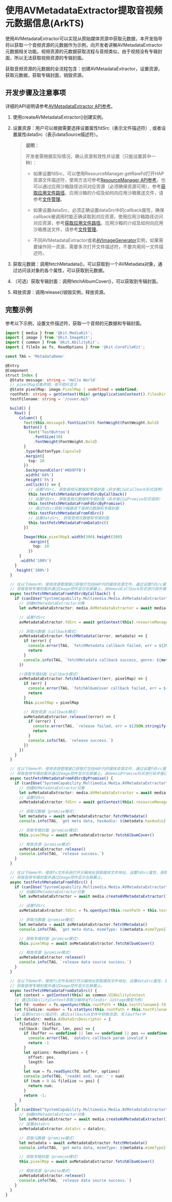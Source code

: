 # 使用AVMetadataExtractor提取音视频元数据信息(ArkTS)

使用AVMetadataExtractor可以实现从原始媒体资源中获取元数据，本开发指导将以获取一个音频资源的元数据作为示例，向开发者讲解AVMetadataExtractor元数据相关功能。视频资源的元数据获取流程与音频类似，由于视频没有专辑封面，所以无法获取视频资源的专辑封面。

获取音频资源的元数据的全流程包含：创建AVMetadataExtractor，设置资源，获取元数据，获取专辑封面，销毁资源。

## 开发步骤及注意事项

详细的API说明请参考[AVMetadataExtractor API参考](../../reference/apis-media-kit/js-apis-media.md#avmetadataextractor11)。

1. 使用createAVMetadataExtractor()创建实例。

2. 设置资源：用户可以根据需要选择设置属性fdSrc（表示文件描述符）, 或者设置属性dataSrc（表示dataSource描述符）。
   > **说明：**
   >
   > 开发者需根据实际情况，确认资源有效性并设置（只能设置其中一种）：
   >
   > - 如果设置fdSrc，可以使用ResourceManager.getRawFd打开HAP资源文件描述符，使用方法可参考[ResourceManager API参考](../../reference/apis-localization-kit/js-apis-resource-manager.md#getrawfd9)。也可以通过应用沙箱路径访问对应资源（必须确保资源可用），参考[获取应用文件路径](../../application-models/application-context-stage.md#获取应用文件路径)。应用沙箱的介绍及如何向应用沙箱推送文件，请参考[文件管理](../../file-management/app-sandbox-directory.md)。
   >
   > - 如果设置dataSrc，必须正确设置dataSrc中的callback属性，确保callback被调用时能正确读取到对应资源，使用应用沙箱路径访问对应资源，参考[获取应用文件路径](../../application-models/application-context-stage.md#获取应用文件路径)。应用沙箱的介绍及如何向应用沙箱推送文件，请参考[文件管理](../../file-management/app-sandbox-directory.md)。
   >
   > - 不同AVMetadataExtractor或者[AVImageGenerator](../../reference/apis-media-kit/js-apis-media.md#avmetadataextractor11)实例，如果需要操作同一资源，需要多次打开文件描述符，不要共用同一文件描述符。

3. 获取元数据：调用fetchMetadata()，可以获取到一个AVMetadata对象，通过访问该对象的各个属性，可以获取到元数据。

4. （可选）获取专辑封面：调用fetchAlbumCover()，可以获取到专辑封面。

5. 释放资源：调用release()销毁实例，释放资源。

## 完整示例

参考以下示例，设置文件描述符，获取一个音频的元数据和专辑封面。

```ts
import { media } from '@kit.MediaKit';
import { image } from '@kit.ImageKit';
import { common } from '@kit.AbilityKit';
import { fileIo as fs, ReadOptions } from '@kit.CoreFileKit';

const TAG = 'MetadataDemo'

@Entry
@Component
struct Index {
  @State message: string = 'Hello World'
  // pixelMap对象声明，用于图片显示
  @State pixelMap: image.PixelMap | undefined = undefined;
  rootPath: string = getContext(this).getApplicationContext().filesDir
  testFilename: string = '/cover.mp3'

  build() {
    Row() {
      Column() {
        Text(this.message).fontSize(50).fontWeight(FontWeight.Bold)
        Button() {
          Text('TestButton')
            .fontSize(30)
            .fontWeight(FontWeight.Bold)
        }
        .type(ButtonType.Capsule)
        .margin({
          top: 20
        })
        .backgroundColor('#0D9FFB')
        .width('60%')
        .height('5%')
        .onClick(() => {
          // 设置fdSrc, 获取音频元数据和专辑封面（异步接口以Callback形式调用）
          this.testFetchMetadataFromFdSrcByCallback()
          // 设置fdSrc, 获取音频元数据和专辑封面（异步接口以Promise形式调用）
          this.testFetchMetadataFromFdSrcByPromise()
          // 通过fdSrc获取沙箱路径下音频元数据和专辑封面
          this.testFetchMetadataFromFdSrc()
          // 设置dataSrc, 获取音频元数据和专辑封面
          this.testFetchMetadataFromDataSrc()
        })

        Image(this.pixelMap).width(300).height(300)
          .margin({
            top: 20
          })
      }
      .width('100%')
    }
    .height('100%')
  }

  // 在以下demo中，使用资源管理接口获取打包在HAP内的媒体资源文件，通过设置fdSrc属性，获取音频元数据并打印，
  // 获取音频专辑封面并通过Image控件显示在屏幕上。该demo以Callback形式进行异步接口调用
  async testFetchMetadataFromFdSrcByCallback() {
    if (canIUse("SystemCapability.Multimedia.Media.AVMetadataExtractor")) {
      // 创建AVMetadataExtractor对象
      let avMetadataExtractor: media.AVMetadataExtractor = await media.createAVMetadataExtractor()

      // 设置fdSrc
      avMetadataExtractor.fdSrc = await getContext(this).resourceManager.getRawFd('cover.mp3');

      // 获取元数据（callback模式）
      avMetadataExtractor.fetchMetadata((error, metadata) => {
        if (error) {
          console.error(TAG, `fetchMetadata callback failed, err = ${JSON.stringify(error)}`)
          return
        }
        console.info(TAG, `fetchMetadata callback success, genre: ${metadata.genre}`)
      })

      //获取专辑封面（callback模式）
      avMetadataExtractor.fetchAlbumCover((err, pixelMap) => {
        if (err) {
          console.error(TAG, `fetchAlbumCover callback failed, err = ${JSON.stringify(err)}`)
          return
        }
        this.pixelMap = pixelMap

        // 释放资源（callback模式）
        avMetadataExtractor.release((error) => {
          if (error) {
            console.error(TAG, `release failed, err = ${JSON.stringify(error)}`)
            return
          }
          console.info(TAG, `release success.`)
        })
      })
    }
  }

  // 在以下demo中，使用资源管理接口获取打包在HAP内的媒体资源文件，通过设置fdSrc属性，获取音频元数据并打印，
  // 获取音频专辑封面并通过Image控件显示在屏幕上。该demo以Promise形式进行异步接口调用
  async testFetchMetadataFromFdSrcByPromise() {
    if (canIUse("SystemCapability.Multimedia.Media.AVMetadataExtractor")) {
      // 创建AVMetadataExtractor对象
      let avMetadataExtractor: media.AVMetadataExtractor = await media.createAVMetadataExtractor()
      // 设置fdSrc
      avMetadataExtractor.fdSrc = await getContext(this).resourceManager.getRawFd('cover.mp3');

      // 获取元数据（promise模式）
      let metadata = await avMetadataExtractor.fetchMetadata()
      console.info(TAG, `get meta data, hasAudio: ${metadata.hasAudio}`)

      // 获取专辑封面（promise模式）
      this.pixelMap = await avMetadataExtractor.fetchAlbumCover()

      // 释放资源（promise模式）
      avMetadataExtractor.release()
      console.info(TAG, `release success.`)
    }
  }

  // 在以下demo中，使用fs文件系统打开沙箱地址获取媒体文件地址，设置fdSrc属性，获取音频元数据并打印，
  // 获取音频专辑封面并通过Image控件显示在屏幕上。
  async testFetchMetadataFromFdSrc() {
    if (canIUse("SystemCapability.Multimedia.Media.AVMetadataExtractor")) {
      // 创建AVMetadataExtractor对象
      let avMetadataExtractor = await media.createAVMetadataExtractor()

      // 设置fdSrc
      avMetadataExtractor.fdSrc = fs.openSync(this.rootPath + this.testFilename);

      // 获取元数据（promise模式）
      let metadata = await avMetadataExtractor.fetchMetadata()
      console.info(TAG, `get meta data, mimeType: ${metadata.mimeType}`)

      // 获取专辑封面（promise模式）
      this.pixelMap = await avMetadataExtractor.fetchAlbumCover()

      // 释放资源（promise模式）
      avMetadataExtractor.release()
      console.info(TAG, `release data source success.`)
    }
  }

  // 在以下demo中，使用fs文件系统打开沙箱地址获取媒体文件地址，设置dataSrc属性，获取音频元数据并打印，
  // 获取音频专辑封面并通过Image控件显示在屏幕上。
  async testFetchMetadataFromDataSrc() {
    let context = getContext(this) as common.UIAbilityContext
    // 通过UIAbilityContext获取沙箱地址filesDir（以Stage模型为例）
    let fd: number = fs.openSync(this.rootPath + this.testFilename).fd;
    let fileSize: number = fs.statSync(this.rootPath + this.testFilename).size;
    // 设置dataSrc描述符，通过callback从文件中获取资源，写入buffer中
    let dataSrc: media.AVDataSrcDescriptor = {
      fileSize: fileSize,
      callback: (buffer, len, pos) => {
        if (buffer == undefined || len == undefined || pos == undefined) {
          console.error(TAG, `dataSrc callback param invalid`)
          return -1
        }
        let options: ReadOptions = {
          offset: pos,
          length: len
        }
        let num = fs.readSync(fd, buffer, options)
        console.info(TAG, 'readAt end, num: ' + num)
        if (num > 0 && fileSize >= pos) {
          return num;
        }
        return -1;
      }
    }
    if (canIUse("SystemCapability.Multimedia.Media.AVMetadataExtractor")) {
      // 创建AVMetadataExtractor对象
      let avMetadataExtractor = await media.createAVMetadataExtractor()
      // 设置dataSrc
      avMetadataExtractor.dataSrc = dataSrc;

      // 获取元数据（promise模式）
      let metadata = await avMetadataExtractor.fetchMetadata()
      console.info(TAG, `get meta data, mimeType: ${metadata.mimeType}`)

      // 获取专辑封面（promise模式）
      this.pixelMap = await avMetadataExtractor.fetchAlbumCover()

      // 释放资源（promise模式）
      avMetadataExtractor.release()
      console.info(TAG, `release data source success.`)
    }
  }
}
```